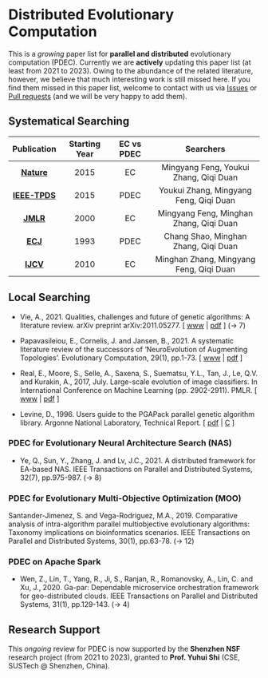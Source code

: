 # Distributed Evolutionary Computation

This is a *growing* paper list for **parallel and distributed** evolutionary computation (PDEC). Currently we are **actively** updating this paper list (at least from 2021 to 2023). Owing to the abundance of the related literature, however, we believe that much interesting work is still missed here. If you find them missed in this paper list, welcome to contact with us via [Issues](https://github.com/Evolutionary-Intelligence/DistributedEvolutionaryComputation/issues) or [Pull requests](https://github.com/Evolutionary-Intelligence/DistributedEvolutionaryComputation/pulls) (and we will be very happy to add them).

## Systematical Searching

| Publication | Starting Year | EC vs PDEC | Searchers |
|:-----------:|:-------------:|:----------:|:---------:|
| **[Nature](https://www.nature.com/)** | 2015 | EC | Mingyang Feng, Youkui Zhang, Qiqi Duan |
| **[IEEE-TPDS](https://ieeexplore.ieee.org/xpl/RecentIssue.jsp?punumber=71)** | 2015 | PDEC | Youkui Zhang, Mingyang Feng, Qiqi Duan |
| **[JMLR](https://jmlr.org/)** | 2000 | EC | Mingyang Feng, Minghan Zhang, Qiqi Duan |
| **[ECJ](https://direct.mit.edu/evco)** | 1993 | PDEC | Chang Shao, Minghan Zhang, Qiqi Duan |
| **[IJCV](https://www.springer.com/journal/11263)** | 2010 | EC | Minghan Zhang, Mingyang Feng, Qiqi Duan |

## Local Searching

* Vie, A., 2021. Qualities, challenges and future of genetic algorithms: A literature review. arXiv preprint arXiv:2011.05277. [ [www](https://arxiv.org/abs/2011.05277) | [pdf](https://arxiv.org/pdf/2011.05277.pdf) ] (-> 7)

* Papavasileiou, E., Cornelis, J. and Jansen, B., 2021. A systematic literature review of the successors of ‘NeuroEvolution of Augmenting Topologies’. Evolutionary Computation, 29(1), pp.1-73. [ [www](https://direct.mit.edu/evco/article/29/1/1/97341/A-Systematic-Literature-Review-of-the-Successors) | [pdf](https://watermark.silverchair.com/evco_a_00282.pdf?token=AQECAHi208BE49Ooan9kkhW_Ercy7Dm3ZL_9Cf3qfKAc485ysgAAAnswggJ3BgkqhkiG9w0BBwagggJoMIICZAIBADCCAl0GCSqGSIb3DQEHATAeBglghkgBZQMEAS4wEQQM5IknuF7Uj1N04MU0AgEQgIICLsDHBvkrfQqhOBZ1OMP265Bi3eSYgxgaz6fefWRi4pQ0fRTM-R8DCnym2-ya-i91SIvHYef_bT_wCfpGIOwJFfTrTvn62Aek1MSufQK4V37jnB2iLeS2raDBjFeKub8EtYVtqjklYX7IRkptwIJ1Fzw_lWnKQVP2hFGCAd_hq4NI4Qog00WeDgXX-kXJpKzeqiyPQ9VxzzRygnRJy8atHHpLbkdcdiKFgSHpvE8Sbcj47M8ojqF8cbFnkHJQhYrtpI_I6wFdLpRreosIvis2NrL9iX8wds2BVpQGO7PmRsOzbvjGeVqBbyP3pHv7YxiFJ2nPHZTnQFj4NMfLhQUonjZuZfIT4SZ3gdjeGvMMUE6Nrrif3yFUw-fwQ7CFCCHtvugwzdTIBukT9GqrROhzUBL37pLZxPympkGlcyLSro2pu9KC7YN0r4EhKBJSvfrkSLjYXbW9wXzVhs_1GFMGsX3jxwxWE1Y7i2iOj2IuqSM444_HKirAklnNEXue6r5FZuXt5Z2nowcjvwv4WW-v3Yvwp6ioehqDMR34hUP98jVQg6x5gQ9xTFnleyKH1NTIWl1AeDza9_wWfdjiOwhITtTMvEYwkhhJCMhf1j-yq7EVo7jGZ9d2WWs8Il7Bxtmc5XETi89NCKJcxtTVgpKez6x8C7XduYbjYXTqjdgRtvcWtLfui9NQoridCtx9AuRGRf8GZdL5ScOi35-pnINwgG7wj3dtYf8jjrH2lqoHrA) ]

* Real, E., Moore, S., Selle, A., Saxena, S., Suematsu, Y.L., Tan, J., Le, Q.V. and Kurakin, A., 2017, July. Large-scale evolution of image classifiers. In International Conference on Machine Learning (pp. 2902-2911). PMLR. [ [www](http://proceedings.mlr.press/v70/real17a.html) | [pdf](http://proceedings.mlr.press/v70/real17a/real17a.pdf) ]

* Levine, D., 1996. Users guide to the PGAPack parallel genetic algorithm library. Argonne National Laboratory, Technical Report. [ [pdf](https://ftp.mcs.anl.gov/pub/tech_reports/reports/ANL9518.pdf) | [C](https://ftp.mcs.anl.gov/pub/pgapack/) ]

### PDEC for Evolutionary Neural Architecture Search (NAS)

* Ye, Q., Sun, Y., Zhang, J. and Lv, J.C., 2021. A distributed framework for EA-based NAS. IEEE Transactions on Parallel and Distributed Systems, 32(7), pp.975-987. (-> 8)

### PDEC for Evolutionary Multi-Objective Optimization (MOO)

Santander-Jimenez, S. and Vega-Rodriguez, M.A., 2019. Comparative analysis of intra-algorithm parallel multiobjective evolutionary algorithms: Taxonomy implications on bioinformatics scenarios. IEEE Transactions on Parallel and Distributed Systems, 30(1), pp.63-78. (-> 12)

### PDEC on Apache Spark

* Wen, Z., Lin, T., Yang, R., Ji, S., Ranjan, R., Romanovsky, A., Lin, C. and Xu, J., 2020. Ga-par: Dependable microservice orchestration framework for geo-distributed clouds. IEEE Transactions on Parallel and Distributed Systems, 31(1), pp.129-143. (-> 4)

## Research Support

This *ongoing* review for PDEC is now supported by the **Shenzhen NSF** research project (from 2021 to 2023), granted to **Prof. Yuhui Shi** (CSE, SUSTech @ Shenzhen, China).
